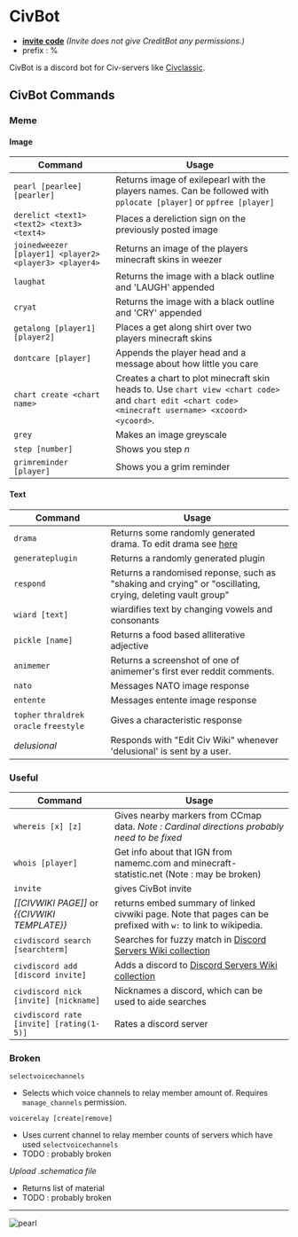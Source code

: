 # CivBot

- [**invite code**](https://discordapp.com/api/oauth2/authorize?client_id=614086832245964808&permissions=0&scope=bot)
*(Invite does not give CreditBot any permissions.)*
- prefix : %

CivBot is a discord bot for Civ-servers like [Civclassic](https://reddit.com/r/civclassics/). 


## CivBot Commands
### Meme

#### Image

| Command | Usage |
| ------------- | ------------- |
| `pearl [pearlee] [pearler]` | Returns image of exilepearl with the players names. Can be followed with `pplocate [player]` or `ppfree [player]`|
| `derelict <text1> <text2> <text3> <text4>`  | Places a dereliction sign on the previously posted image |
| `joinedweezer [player1] <player2> <player3> <player4>` | Returns an image of the players minecraft skins in weezer  |
| `laughat` | Returns the image with a black outline and 'LAUGH' appended |
| `cryat` | Returns the image with a black outline and 'CRY' appended |
| `getalong [player1] [player2]` | Places a get along shirt over two players minecraft skins |
| `dontcare [player]` | Appends the player head and a message about how little you care |
| `chart create <chart name>` | Creates a chart to plot minecraft skin heads to. Use `chart view <chart code>` and `chart edit <chart code> <minecraft username> <xcoord> <ycoord>`. |
| `grey` | Makes an image greyscale |
| `step [number]` | Shows you step *n* |
| `grimreminder [player]` | Shows you a grim reminder | 


#### Text

| Command | Usage |
| ------------- | ------------- |
| `drama` | Returns some randomly generated drama. To edit drama see [here](https://github.com/squareblob/CivBot/blob/master/resources/perchance.txt)|
| `generateplugin` | Returns a randomly generated plugin |
| `respond` | Returns a randomised reponse, such as "shaking and crying" or "oscillating, crying, deleting vault group" |
| `wiard [text]` | wiardifies text by changing vowels and consonants |
| `pickle [name]` | Returns a food based alliterative adjective |
| `animemer` | Returns a screenshot of one of animemer's first ever reddit comments. |
| `nato` | Messages NATO image response |
| `entente` | Messages entente image response |
| `topher` `thraldrek` `oracle` `freestyle` | Gives a characteristic response |
| *delusional* | Responds with "Edit Civ Wiki" whenever 'delusional' is sent by a user.|


### Useful

| Command | Usage |
| ------------- | ------------- |
| `whereis [x] [z]` | Gives nearby markers from CCmap data. *Note : Cardinal directions probably need to be fixed* |
| `whois [player]`| Get info about that IGN from namemc.com and minecraft-statistic.net (Note : may be broken) |
| `invite` | gives CivBot invite |
| *[[CIVWIKI PAGE]]* or *{{CIVWIKI TEMPLATE}}* | returns embed summary of linked civwiki page. Note that pages can be prefixed with `w:` to link to wikipedia. |
| `civdiscord search [searchterm]` | Searches for fuzzy match in [Discord Servers Wiki collection](https://civclassic.miraheze.org/wiki/Discord_Servers) |
| `civdiscord add [discord invite]` | Adds a discord to [Discord Servers Wiki collection](https://civclassic.miraheze.org/wiki/Discord_Servers) |
| `civdiscord nick [invite] [nickname]` | Nicknames a discord, which can be used to aide searches |
| `civdiscord rate [invite] [rating(1-5)]`| Rates a discord server


### Broken

`selectvoicechannels`
* Selects which voice channels to relay member amount of. Requires `manage_channels` permission.

`voicerelay [create|remove]`
* Uses current channel to relay member counts of servers which have used `selectvoicechannels`
* TODO : probably broken

*Upload .schematica file*
* Returns list of material
* TODO : probably broken

---

![pearl](https://cdn.discordapp.com/attachments/614147625809346581/778718066447876133/output.png)
